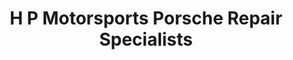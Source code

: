 ---
title: "H P Motorsports Porsche Repair Specialists"
url: /ilford/h-p-motorsports-porsche-repair-specialists/
shop: Autowerkstatt
---